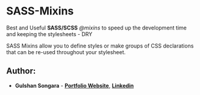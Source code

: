 # SASS-Mixins
Best and Useful **SASS/SCSS** *@mixins* to speed up the development time and keeping the stylesheets - DRY


SASS Mixins allow you to define styles or make groups of CSS declarations that can be re-used throughout your stylesheet.
<br/>

## Author:

- **Gulshan Songara** - **[Portfolio Website](https://gulshansongara.netlify.app)**, **[Linkedin](https://www.linkedin.com/in/gulshansongara/)** 
